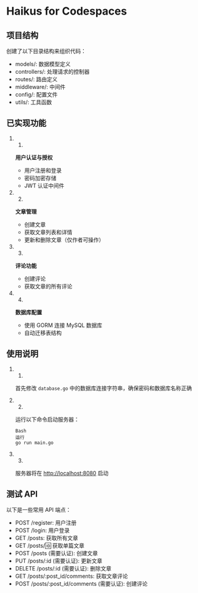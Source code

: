 
# Haikus for Codespaces

## 项目结构

创建了以下目录结构来组织代码：

- models/: 数据模型定义
- controllers/: 处理请求的控制器
- routes/: 路由定义
- middleware/: 中间件
- config/: 配置文件
- utils/: 工具函数

## 已实现功能

1. 1.

   **用户认证与授权**

   - 用户注册和登录
   - 密码加密存储
   - JWT 认证中间件

2. 2.

   **文章管理**

   - 创建文章
   - 获取文章列表和详情
   - 更新和删除文章（仅作者可操作）

3. 3.

   **评论功能**

   - 创建评论
   - 获取文章的所有评论

4. 4.

   **数据库配置**

   - 使用 GORM 连接 MySQL 数据库
   - 自动迁移表结构

## 使用说明

1. 1.

   首先修改 `database.go` 中的数据库连接字符串，确保密码和数据库名称正确

2. 2.

   运行以下命令启动服务器：

   ```
   Bash
   运行
   go run main.go
   ```

3. 3.

   服务器将在 [http://localhost:8080](http://localhost:8080/) 启动

## 测试 API

以下是一些常用 API 端点：

- POST /register: 用户注册
- POST /login: 用户登录
- GET /posts: 获取所有文章
- GET /posts/:id: 获取单篇文章
- POST /posts (需要认证): 创建文章
- PUT /posts/:id (需要认证): 更新文章
- DELETE /posts/:id (需要认证): 删除文章
- GET /posts/:post_id/comments: 获取文章评论
- POST /posts/:post_id/comments (需要认证): 创建评论
